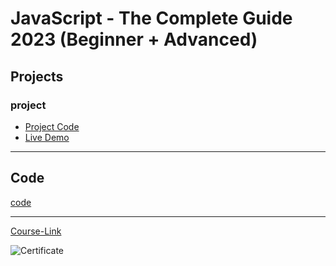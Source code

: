 # JavaScript - The Complete Guide 2023 (Beginner + Advanced)

## Projects

### project

- [Project Code](./Projects/)
- [Live Demo]()

---

## Code

[code](Code)

---

[Course-Link](https://www.udemy.com/course/javascript-the-complete-guide-2020-beginner-advanced/)<br>

![Certificate](https://udemy-certificate.s3.amazonaws.com/image/UC-59b03a60-c3fe-48e6-85d8-2466c372f440.jpg)
<br>
